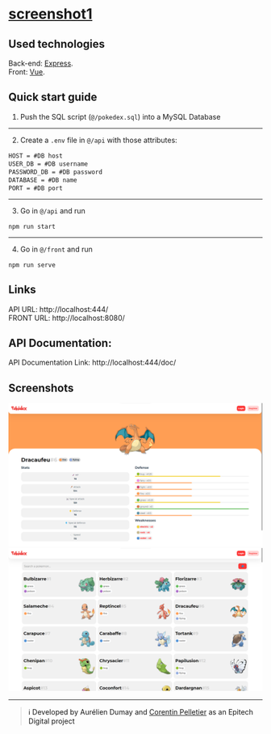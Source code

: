 
# [screenshot1](/front/src/assets/logo.svg)

## Used technologies
Back-end: <a href="https://expressjs.com/" target="_blank" rel="noopener">Express<a/>. <br>
Front: <a href="https://vuejs.org/" target="_blank" rel="noopener">Vue<a/>.
## Quick start guide
1) Push the SQL script (`@/pokedex.sql`) into a MySQL Database
***
2) Create a `.env` file in `@/api` with those attributes:
```dotenv
HOST = #DB host
USER_DB = #DB username
PASSWORD_DB = #DB password
DATABASE = #DB name
PORT = #DB port
```
***
3) Go in `@/api` and run
```shell
npm run start
```
***
4) Go in `@/front` and run
```shell
npm run serve
```
## Links
API URL: http://localhost:444/ <br>
FRONT URL: http://localhost:8080/
## API Documentation:
API Documentation Link: http://localhost:444/doc/
## Screenshots
![screenshot1](/front/src/assets/screenshot1.png) <br>
![screenshot1](/front/src/assets/screenshot2.png)
***
> ℹ️ Developed by Aurélien Dumay and <a href="https://github.com/CorentinP-dev/" target="_blank" rel="noopener">Corentin Pelletier<a/> as an Epitech Digital project
